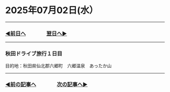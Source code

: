 # 2025年07月02日(水）

---

### [◀️前日へ](https://github.com/yuasys/chatty-journal/blob/main/2025/07/2025-07-01.md)&emsp;&emsp;&emsp;&emsp;[翌日へ▶️](https://github.com/yuasys/chatty-journal/blob/main/2025/07/2025-07-03.md)

---

### 秋田ドライブ旅行１日目

目的地：秋田県仙北郡六郷町　六郷温泉　あったか山

---

### [◀️前の記事へ](https://github.com/yuasys/chatty-journal/blob/main/2025/07/2025-07-01.md)&emsp;&emsp;&emsp;&emsp;[次の記事へ▶️](https://github.com/yuasys/chatty-journal/blob/main/2025/07/2025-07-03.md)
